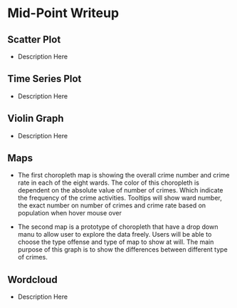 # Mid-Point Writeup

## Scatter Plot

* Description Here

## Time Series Plot

* Description Here

## Violin Graph

* Description Here

## Maps

* The first choropleth map is showing the overall crime number and crime rate in each of the eight wards. The color of this choropleth is dependent on the absolute value of number of crimes. Which indicate the frequency of the crime activities. Tooltips will show ward number, the exact number on number of crimes and crime rate based on population when hover mouse over

* The second map is a prototype of choropleth that have a drop down manu to allow user to explore the data freely. Users will be able to choose the type offense and type of map to show at will. The main purpose of this graph is to show the differences between different type of crimes.

## Wordcloud

* Description Here